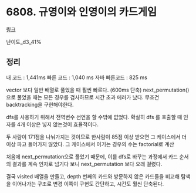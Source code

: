 # 6808. 규영이와 인영이의 카드게임

[링크](https://swexpertacademy.com/main/code/problem/problemDetail.do?contestProbId=AWgv9va6HnkDFAW0&categoryId=AWgv9va6HnkDFAW0&categoryType=CODE)

난이도\_d3_41%

## 정리

내 코드 : 1,441ms
빠른 코드 : 1,040 ms
자바 빠른코드 : 825 ms

vector 보다 일반 배열로 풀었을 때 훨씬 빠르다. (600ms 단축)
next_permutation() 으로 풀었을 때는 모든 경우를 검사하므로 시간 초과 에러가 났다.
무조건 backtracking을 구현해야한다.

dfs를 사용하기 위해서 전역변수 선언을 할 수밖에 없었다.
확실히 dfs 를 호출할 때 인자를 4개 이상은 넣지 않는것이 효율적이다.

두 사람이 171점을 나눠가지는 것이므로 한사람이 85점 이상 받으면 그 케이스에서 더이상 파고 들어가지 않았다.
그 케이스에서 이기는 경우의 수는 factorial로 계산

처음에 next_permutation으로 풀었기 때문에,
이를 dfs로 바꾸는 과정에서 카드 순서의 결과를 계속 인자로 넘기다 보니
next_permutation 보다 오래 걸렸다.

결국 visited 배열을 만들고, depth 번째의 카드와 방문하지 않은 카드들을 비교해 탐색을 이어나가는 구조로 변경
이쪽이 구현도 간단하고, 시간도 훨씬 단축된다.
